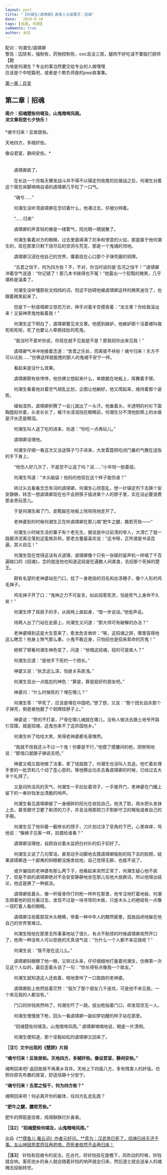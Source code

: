 ```yaml
---
layout: post
title: "【何潮生/虞啸卿】虞美人与罂粟花：招魂"
date:   2020-9-10
tags: [龙虞, 何虞]
comments: true
author: 米拉
---
```


配对：何潮生/虞啸卿  
警告：囚禁有，强制有，药物控制有，ooc且没三观，腿肉不好吃请不要殴打厨师【跪  
为啥是何潮生？专业的事当然要交给专业的人做嘿嘿  
应该是个中短篇吧，或者是个欺负师座的pwp故事集。  

[第一章｜兵变](https://miralworth.github.io/Yumeiren&Yingsuhua_Bingbian/)  
## 第二章｜招魂  
**简介：招魂楚些何嗟及，山鬼暗啼风雨。  
龙文章祝您七夕快乐！**  
　　     
*魂兮归来！反故居些。

天地四方，多贼奸些。

像设君室，静闲安些。*  
　　
  
　　虞啸卿疯了。

　　在长达一个月每天爆发战斗并不得不以镇定剂收尾的拉锯战之后，何潮生对着这个窝在床脚喃喃自语的虞啸卿几乎松了一口气。

　　“魂兮……”

　　何潮生没听清虞啸卿在念叨着什么，他凑过去，仔细分辨着。

　　“……归来”

　　虞啸卿的声音轻的像是一缕雾气，阳光晒一晒就散了。

　　何潮生看着对方的眼睛，过去里面填满了抗争和恨意的火焰，那是属于他何潮生的，现在那里只剩下烧尽后的空洞与荒芜，那是一个鬼魂的领地。

　　虞啸卿沉浸在他自己的世界，攥着挂在心口那个子弹壳磨的铜牌。

　　“去君之恒干，何为四方些？不，不对，你当时说的是‘去河之恒干！’”虞啸卿冲着空气说道：“你记错了！那几本书挨得也不冤！”他露出一个狡黠的微笑，几乎堪称是温柔了。

　　何潮生没听懂那些文绉绉的词，但这不妨碍他被虞啸卿这样的微笑迷住了，也跟着微笑起来了。

　　但是下一秒虞啸卿又惊恐万状，伸手对着半空摸索着：“龙文章？你给我滚出来！又装神弄鬼地躲着我！”

　　何潮生这下明白了，虞啸卿要见龙文章。他感到嫉妒，他嫉妒那个活着被叫做死啦死啦，死了也要让人牵肠挂肚的死鬼。

　　“我当时不爱听你说，你现在就不见我是不是？那我招你出来见我！”

　　虞啸卿气冲冲地接着念道：“舍君之乐处，而离彼不祥些！魂兮归来！东方不可以讬些……”仿佛这样就能搅的那人的鬼魂不安宁一样。

　　看起来是没什么效果。

　　虞啸卿颇有些悻悻，他仿佛又想起来什么，单膝跪在地板上，挥舞着手臂。

　　何潮生看着他对着空气胡乱比划，企图让他躺好，他又爬起来，维持着那个姿势。

　　缅甸湿热，虞啸卿折腾了一会儿就出了一头汗。他垂着头，半透明的衬衫下面胸膛起伏着，头发长长了，被汗水浸湿挡在眼睛前，何潮生分不清他脸颊上的水痕是汗水还是眼泪。

　　何潮生叫人送了吃的进来，劝道：“你吃一点再玩儿。”

　　虞啸卿没理他。

　　何潮生仔细一看这次又没送筷子勺子进来，大发雷霆把吃闭门羹的气撒在送饭的手下身上。

　　“他伤人好几次了，不是您不让送了吗？说……”小年轻一脸委屈。

　　何潮生骂道：“木头脑袋！他妈的他现在这个样子能伤谁？”

　　转过头去看看念念有词的虞啸卿，何潮生心烦意乱，想一针镇定剂下去换个安安静静，转念一想虞啸卿现在也不会把筷子插进某个人的脖子里，实在没必要浪费那金贵玩意儿。

　　于是何潮生阖了门，皮靴敲在地板上咣咣咣地走开了。



　　老神婆到的时候何潮生正在听虞啸卿在那儿唱“肥牛之腱，臑若芳些——”

　　何潮生小时候生活的寨子有个老先生，据说是中过前清的举人，大清亡了就一路颠沛流离沦落到这蛮族异邦。那老古董最喜欢说：“这书呀，正所谓是书读百遍，其义自见！”

　　何潮生现在觉得这话有点道理，虞啸卿像个只有一张碟的留声机一样唱了千百遍拗口的《招魂》，念的就连他也知道这段是在遍数人间美食，去招那个死掉的楚王。

　　颇有名望的老神婆站在门口，挂了一身艳丽的羽毛和丝涤穗子，像个人形的鸡毛掸子。

　　鸡毛掸子开了口：“鬼神之力不可妄言，如此招惹死灵，怕是死气上身命不久矣！”

　　何潮生停了摇扇子的手，从摇椅上直起身，“借一步说话。”他低声说。

　　待两人出了门站在走廊上，何潮生又问道：“那大师可有破解的办法？”

　　老神婆嗅到这是大生意来了，愈发危言耸听：“唉，这招魂之辞，哪里容得他这么瞎念！他身上煞气那么重，小鬼不敢近身，只怕招也是招来索命的厉鬼！”

　　她顿了顿看何潮生神色变了，问道：“他唱这招魂，招的可是故人？”

　　何潮生应道：“是他手下死的一个团长。”

　　神婆又说：“执念这么深，怕是关系匪浅。”

　　何潮生显出一点尴尬的神色：“算是，算是挺好的朋友吧。”

　　神婆问：“什么时候死的？埋在哪儿？”

　　何潮生答：“早死了，应该是埋在中国吧。”想了想，又说：“那个团长自杀那个子弹壳，倒是被他磨了个铜牌挂脖子上。”

　　神婆说：“旁的不打紧，尸骨在哪儿魂就在哪儿，没有人做法去跟土地爷开路引官牒，就是招魂，这鬼也来不了这异国他乡。”

　　何潮生听了哈哈大笑，笑得老神婆都毛骨悚然。

　　“我就不信我还斗不过一个鬼！你要是不行，”他摸了摸腰间的枪，阴恻恻地说：“那借口就跟子弹说去吧。”

　　神婆又唱又跳地做了法事，拿了钱就跑了，何潮生也没叫人去追，他忙着处理手里的一批货和几个动了歪心思的，等他腾出功夫去看虞啸卿的时候，已经过去大半个礼拜了。

　　又是闷热没风的天气，何潮生一手拉扯着领子，一手推开门，老神婆在门楣上留下的一串铃铛发出清脆的响声。

　　何潮生看见虞啸卿披了一身细碎的阳光在收拾自己。他洗了脸，用水把头发抹上去，甚至跟守卫要了剃须的刀子，并且没用那把刀子割断守卫的喉咙或者自己的手腕。

　　何潮生见了他仰着一截修长的颈子，刀片划过涂了皂角的下巴，心里痒痒，骂他说：“像婊子见客一样，拾掇给谁看？”

　　虞啸卿没理他，自顾自对着水盆把白衬衫的扣子扣好了。

　　何潮生又说了几句荤话，甚至动手动脚地去摸虞啸卿瘦削的陷下去的脸颊，结果虞啸卿连一个鄙夷的斜眼都没施舍给他，自己觉得无聊，也就不说了。

　　或许骗钱的老神婆有那么两下子，他看起来突然正常了，何潮生疑心他不疯了，但是不疯的虞啸卿绝对不会安安静静地坐在那儿任他大放厥词，所以他得出结论，他这是换了一种疯法。

　　虞啸卿低着头，像一杆瘦骨伶仃的枪一样杵在那里，他专注地盯着地板，何潮生顺着他的目光看过去，发现不过是一块寻常的木板，只是木头上的疤结有一点像一双盯着人看的眼睛。

　　虞啸卿注视着那双木头眼睛，带着一种中年人的黯然疲惫，孤独自闭地躲在他自己的世界里难过。

　　何潮生陪他在那里无所事事地站了很久，有点不耐烦的时候虞啸卿突然开口了，他用一种没有人可以拒绝的天真语气说：“为什么一个人都不来见我呢？”

　　何潮生说：“我不是在这儿么。”

　　虞啸卿斜眼瞟了他一眼，又转过头来，仔仔细细地打量着何潮生，仿佛第一次见这个人似的，最后歪着头说了一句：“你长得有点像我一个故友。”

　　何潮生就知道这人还疯着，暗地里啐了一口跑路的老神婆。

　　虞啸卿脸上依然挂着茫然：“我欠了那个朋友几千座坟，可是他不来见我，一个来见我的人都没有。”

　　门口的铃铛突然响了，何潮生吓了一跳，拔出枪指着门口，却发现空无一人。

　　何潮生慢慢放下枪，回头一看虞啸卿一副如梦初醒的样子站在那里。

　　“招魂楚些何嗟及，山鬼暗啼风雨。” 虞啸卿喃喃地说，眼底一片清明。

　　何潮生便知道，那个坚毅如松的虞啸卿又回来了。





**［注1］文中出现的《楚辞》片段**

**“魂兮归来！反故居些。天地四方，多贼奸些。像设君室，静闲安些。”**

魂啊回来吧! 返回故居不再离乡背井。天地上下四面八方，多有残害人的奸佞。仿照你原先布置的居室，舒适恬静十分安宁。

**“魂兮归来！去君之恒干，何为四方些？”**

魂啊回来吧！何必离开你的躯体，往四方乱走乱跑？

**“肥牛之腱，臑若芳些。”**

肥牛的蹄筋是佳肴，炖得酥酥烂扑鼻香。

**［注2］“招魂楚些何嗟及，山鬼暗啼风雨。”** 

出自《[**摸鱼儿·雁丘词》作者元好问。**意为：汉武帝已死了，招魂已经无济于事。女山神因思君而抂再悲啼，而死者依然不会再归来！ ](https://m.baidu.com/from=1099b/ssid=2648b2d4c1e9b6c90323/uid=0/bd_page_type=1/pu=sz%40224_220%2Cta%40iphone___3_605%2Cusm%403/baiduid=4E64DB0D664C8FFD659AA2B3CBE7FD39/w=0_10_/t=iphone/l=1/tc?clk_type=1&vit=osres&l=1&baiduid=4E64DB0D664C8FFD659AA2B3CBE7FD39&t=iphone&ref=www_iphone&from=1099b&ssid=2648b2d4c1e9b6c90323&lid=11869719436632079120&bd_page_type=1&pu=sz%40224_220%2Cta%40iphone___3_605%2Cusm%403&order=2&fm=alop&isAtom=1&is_baidu=0&tj=ks_general_new_2_0_10_lNaN&clk_info=%7B%22tplname%22%3A%22ks_general_new%22%2C%22srcid%22%3A28217%2C%22t%22%3A1598367969698%2C%22xpath%22%3A%22div-article-section-a\(c-t\)-h3-span%22%7D&wd=&eqid=a4b9b6f06c013b10100000005f4528bf&w_qd=IlPT2AEptyoA_yk8v4wbwBe6AiVVd-gmzC9ZeBjV-QYrQePr4iIumZm7-Ao1tMt_mgMXPNpGAmyz1gUG&bdver=2&tcplug=1&dict=-1&sec=5991&di=6718d7a33aa31d7b&bdenc=1&tch=124.117.92.267.4.1645&nsrc=19lcKqzvqZphxhw1W5Bw4UaAMTjJ97Cnw4wjoSjNvbhLck4xnfvh3aEj3XYSxw%2BXinH%2FIjx6ou%2FK7mCl9Of3qbV4fdiFptMBq%2BBZ5fuzyB%2BEum6wkllymheGxZAhFF9JfN00dOmXDpVO7cYDeNp1J7f803d6kMQRoxFyVDVq%2BCtofQ1iHEBpiMokSwzzdtIwwtb4VqjHXIechXZuxC8c2Zfffu3Gi9Q5aV1jcXc5lvLolGn0LXTvUlZTPjM2pQivdNpOiCtGlFJrjHUEqlRyaydADAff6dF5ymRmJYVTMD5rWAVplKpwoT5t9OzlmFpmjITFjj%2BauTop%2Buxq%2BenHNiiRN8VXn%2FfWC05PW0198S0%3D)

**［注3］**
铃铛有招魂令的说法，在古代，将铃铛挂在屋檐下，风吹动的时候，铃铛就会响，客死他乡的亲人就会随着铃铛的响声就会归来，然后道士就会送亲人的魂魄去投胎转世。
